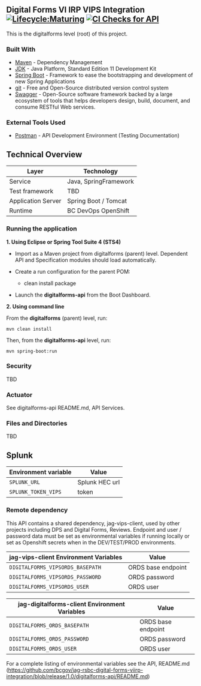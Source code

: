 ## Digital Forms VI IRP VIPS Integration [![Lifecycle:Maturing](https://img.shields.io/badge/Lifecycle-Maturing-007EC6)](<Redirect-URL>) [![CI Checks for API](https://github.com/bcgov/jag-rsbc-digital-forms-viirp-integration/actions/workflows/build_check.yml/badge.svg)](https://github.com/bcgov/jag-rsbc-digital-forms-viirp-integration/actions/workflows/build_check.yml)

This is the digitalforms level (root) of this project.

### Built With

- [Maven](https://maven.apache.org/) - Dependency Management
- [JDK](https://www.oracle.com/java/technologies/javase/jdk11-archive-downloads.html) - Java Platform, Standard Edition 11 Development Kit
- [Spring Boot](https://spring.io/projects/spring-boot) - Framework to ease the bootstrapping and development of new Spring Applications
- [git](https://git-scm.com/) - Free and Open-Source distributed version control system
- [Swagger](https://swagger.io/) - Open-Source software framework backed by a large ecosystem of tools that helps developers design, build, document, and consume RESTful Web services.

### External Tools Used

- [Postman](https://www.getpostman.com/) - API Development Environment (Testing Documentation)
 
## Technical Overview

| Layer              | Technology                |
| ------------------ | ------------------------- |
| Service            | Java, SpringFramework     |
| Test framework     | TBD						 |
| Application Server | Spring Boot / Tomcat      |
| Runtime            | BC DevOps OpenShift      |

### Running the application


**1. Using Eclipse or Spring Tool Suite 4 (STS4)**

- Import as a Maven project from digitalforms (parent) level. Dependent API and Specification modules should load automatically.

- Create a run configuration for the parent POM:  

	- clean install package

- Launch the **digitalforms-api** from the Boot Dashboard.

**2. Using command line**

From the **digitalforms** (parent) level, run: 
```
mvn clean install
```

Then, from the **digitalforms-api** level, run:
```
mvn spring-boot:run
```

### Security

TBD

### Actuator

See digitalforms-api README.md, API Services. 

### Files and Directories

TBD

## Splunk

| Environment variable | Value     |
| ---------- | --------- |
| `SPLUNK_URL` | Splunk HEC url |
| `SPLUNK_TOKEN_VIPS` | token |

### Remote dependency 

This API contains a shared dependency, jag-vips-client, used by other projects including DPS and Digital Forms, Reviews.
Endpoint and user / password data must be set as environmental variables if running locally or set as Openshift 
secrets when in the DEV/TEST/PROD environments.
  
| jag-vips-client Environment Variables | Value     |
| ---------- | --------- |
| `DIGITALFORMS_VIPSORDS_BASEPATH` | ORDS base endpoint |
| `DIGITALFORMS_VIPSORDS_PASSWORD` | ORDS password |
| `DIGITALFORMS_VIPSORDS_USER` | ORDS user |
  
| jag-digitalforms-client Environment Variables | Value     |
| ---------- | --------- |
| `DIGITALFORMS_ORDS_BASEPATH` | ORDS base endpoint |
| `DIGITALFORMS_ORDS_PASSWORD` | ORDS password |
| `DIGITALFORMS_ORDS_USER` | ORDS user |

For a complete listing of environmental variables see the API, README.md (https://github.com/bcgov/jag-rsbc-digital-forms-viirp-integration/blob/release/1.0/digitalforms-api/README.md)




